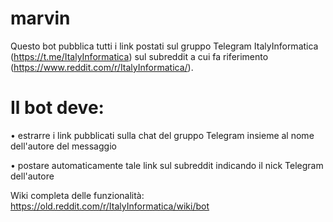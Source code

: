# marvin
Questo bot pubblica tutti i link postati sul gruppo Telegram ItalyInformatica (https://t.me/ItalyInformatica) sul subreddit a cui fa riferimento (https://www.reddit.com/r/ItalyInformatica/).



# Il bot deve:
• estrarre i link pubblicati sulla chat del gruppo Telegram insieme al nome dell'autore del messaggio   

• postare automaticamente tale link sul subreddit indicando il nick Telegram dell'autore

Wiki completa delle funzionalità: https://old.reddit.com/r/ItalyInformatica/wiki/bot
